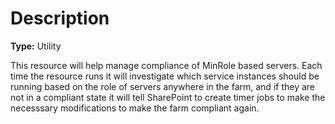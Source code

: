 # Description

**Type:** Utility

This resource will help manage compliance of MinRole based servers. Each time
the resource runs it will investigate which service instances should be running
based on the role of servers anywhere in the farm, and if they are not in a
compliant state it will tell SharePoint to create timer jobs to make the
necesssary modifications to make the farm compliant again.
